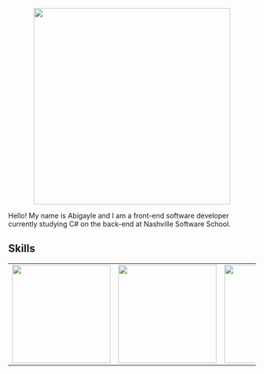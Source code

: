 <div align="center">
<img  width="400" src="https://user-images.githubusercontent.com/87338763/201758335-bd4f6fca-6632-42e6-9a14-4bf3e73e2e6f.png"> 
</div>


Hello! My name is Abigayle and I am a front-end software developer currently studying C# on the back-end at Nashville Software School.  


## Skills
<table>
  <tr>
    <td valign="top"><img  width="200" src="https://upload.wikimedia.org/wikipedia/commons/thumb/a/a7/React-icon.svg/2300px-React-icon.svg.png"> </td>
    <td valign="top"><img  width="200" src="https://cdn-icons-png.flaticon.com/512/5968/5968705.png"> </td>
    <td valign="top"><img  width="200" src="https://upload.wikimedia.org/wikipedia/commons/thumb/d/d5/Tailwind_CSS_Logo.svg/1200px-Tailwind_CSS_Logo.svg.png"/></td>
    <td valign="top"><img  width="200" src="https://cdn-icons-png.flaticon.com/512/5968/5968292.png"> </td>
   
  </tr>
</table>







